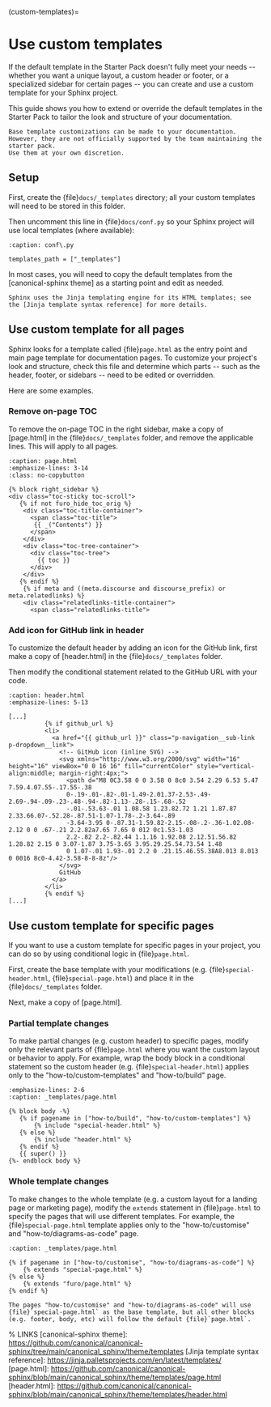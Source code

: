 (custom-templates)=

# Use custom templates

If the default template in the Starter Pack doesn't fully meet your needs -- whether you want a unique layout, a custom header or footer, or a specialized sidebar for certain pages -- you can create and use a custom template for your Sphinx project.

This guide shows you how to extend or override the default templates in the Starter Pack to tailor the look and structure of your documentation.

```{note}
Base template customizations can be made to your documentation.
However, they are not officially supported by the team maintaining the starter pack.
Use them at your own discretion.
```

## Setup

First, create the {file}`docs/_templates` directory; all your custom templates will need to be stored in this folder.

Then uncomment this line in {file}`docs/conf.py` so your Sphinx project will use local templates (where available):

```{code-block} py
:caption: conf\.py

templates_path = ["_templates"]
```

In most cases, you will need to copy the default templates from the [canonical-sphinx theme] as a starting point and edit as needed.


```{seealso}
Sphinx uses the Jinja templating engine for its HTML templates; see the [Jinja template syntax reference] for more details.
```

## Use custom template for all pages

Sphinx looks for a template called {file}`page.html` as the entry point and main page template for documentation pages.
To customize your project's look and structure, check this file and determine which parts -- such as the header, footer, or sidebars -- need to be edited or overridden.

Here are some examples.

### Remove on-page TOC

To remove the on-page TOC in the right sidebar, make a copy of [page.html] in the {file}`docs/_templates` folder, and remove the applicable lines.
This will apply to all pages. 

```{code-block} html
:caption: page.html
:emphasize-lines: 3-14
:class: no-copybutton

{% block right_sidebar %}
<div class="toc-sticky toc-scroll">
   {% if not furo_hide_toc_orig %}
    <div class="toc-title-container">
      <span class="toc-title">
       {{ _("Contents") }}
      </span>
    </div>
    <div class="toc-tree-container">
      <div class="toc-tree">
        {{ toc }}
      </div>
    </div>
   {% endif %}
    {% if meta and ((meta.discourse and discourse_prefix) or meta.relatedlinks) %}
    <div class="relatedlinks-title-container">
      <span class="relatedlinks-title">
```

### Add icon for GitHub link in header

To customize the default header by adding an icon for the GitHub link, first make a copy of [header.html] in the {file}`docs/_templates` folder.

Then modify the conditional statement related to the GitHub URL with your code.

```{code-block} html
:caption: header.html
:emphasize-lines: 5-13

[...]     
          {% if github_url %}
          <li>
            <a href="{{ github_url }}" class="p-navigation__sub-link p-dropdown__link">
              <!-- GitHub icon (inline SVG) -->
              <svg xmlns="http://www.w3.org/2000/svg" width="16" height="16" viewBox="0 0 16 16" fill="currentColor" style="vertical-align:middle; margin-right:4px;">
                <path d="M8 0C3.58 0 0 3.58 0 8c0 3.54 2.29 6.53 5.47 7.59.4.07.55-.17.55-.38
                0-.19-.01-.82-.01-1.49-2.01.37-2.53-.49-2.69-.94-.09-.23-.48-.94-.82-1.13-.28-.15-.68-.52
                -.01-.53.63-.01 1.08.58 1.23.82.72 1.21 1.87.87 2.33.66.07-.52.28-.87.51-1.07-1.78-.2-3.64-.89
                -3.64-3.95 0-.87.31-1.59.82-2.15-.08-.2-.36-1.02.08-2.12 0 0 .67-.21 2.2.82a7.65 7.65 0 012 0c1.53-1.03
                2.2-.82 2.2-.82.44 1.1.16 1.92.08 2.12.51.56.82 1.28.82 2.15 0 3.07-1.87 3.75-3.65 3.95.29.25.54.73.54 1.48
                0 1.07-.01 1.93-.01 2.2 0 .21.15.46.55.38A8.013 8.013 0 0016 8c0-4.42-3.58-8-8-8z"/>
              </svg>
              GitHub
            </a>
          </li>
          {% endif %}
[...]
```

## Use custom template for specific pages

If you want to use a custom template for specific pages in your project, you can do so by using conditional logic in {file}`page.html`.

First, create the base template with your modifications (e.g. {file}`special-header.html`, {file}`special-page.html`) and place it in the {file}`docs/_templates` folder.

Next, make a copy of [page.html].

### Partial template changes

To make partial changes (e.g. custom header) to specific pages, modify only the relevant parts of {file}`page.html` where you want the custom layout or behavior to apply.
For example, wrap the body block in a conditional statement so the custom header (e.g. {file}`special-header.html`) applies only to the "how-to/custom-templates" and "how-to/build" page.

```{code-block} html
:emphasize-lines: 2-6
:caption: _templates/page.html

{% block body -%}
   {% if pagename in ["how-to/build", "how-to/custom-templates"] %}
       {% include "special-header.html" %}
   {% else %}
       {% include "header.html" %}
   {% endif %}
   {{ super() }}
{%- endblock body %}
```

### Whole template changes

To make changes to the whole template (e.g. a custom layout for a landing page or marketing page), modify the `extends` statement in {file}`page.html` to specify the pages that will use different templates.
For example, the {file}`special-page.html` template applies only to the "how-to/customise" and "how-to/diagrams-as-code" page.

```{code-block} html
:caption: _templates/page.html

{% if pagename in ["how-to/customise", "how-to/diagrams-as-code"] %}
    {% extends "special-page.html" %}
{% else %}
    {% extends "furo/page.html" %}
{% endif %}
```

```{note}
The pages "how-to/customise" and "how-to/diagrams-as-code" will use {file}`special-page.html` as the base template, but all other blocks (e.g. footer, body, etc) will follow the default {file}`page.html`.
```

% LINKS
[canonical-sphinx theme]: https://github.com/canonical/canonical-sphinx/tree/main/canonical_sphinx/theme/templates
[Jinja template syntax reference]: https://jinja.palletsprojects.com/en/latest/templates/
[page.html]: https://github.com/canonical/canonical-sphinx/blob/main/canonical_sphinx/theme/templates/page.html
[header.html]: https://github.com/canonical/canonical-sphinx/blob/main/canonical_sphinx/theme/templates/header.html
